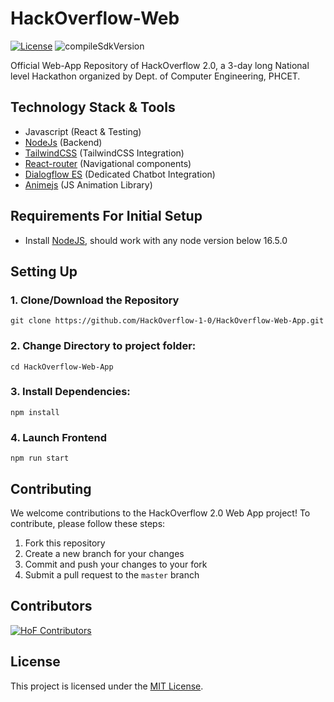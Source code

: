 # HackOverflow-Web

<p align="left">
  <a href="https://github.com/HackOverflow-1-0/HackOverflow-Web-App/blob/master/LICENSE"><img alt="License" src="https://img.shields.io/github/license/HackOverflow-1-0/HackOverflow-Web-App?style=flat-square"/></a>
  <a><img alt="compileSdkVersion" src="https://img.shields.io/npm/v/react?color=green?style=flat-square"/></a>
  <!-- <a href="https://github.com/HackOverflow-1-0/HackOverflow-Web-App/releases"><img alt="Release" src="https://img.shields.io/github/release/HackOverflow-1-0/HackOverflow-Web-App.svg?style=flat-square"/></a> -->
</p>

Official Web-App Repository of HackOverflow 2.0, a 3-day long National level Hackathon organized by Dept. of Computer Engineering, PHCET.

## Technology Stack & Tools

- Javascript (React & Testing)
- [NodeJs](https://nodejs) (Backend)
- [TailwindCSS](https://tailwindcss.com/) (TailwindCSS Integration)
- [React-router](https://v5.reactrouter.com/) (Navigational components)
- [Dialogflow ES](https://ipfs.io/) (Dedicated Chatbot Integration)
- [Animejs](https://animejs.com/) (JS Animation Library)

## Requirements For Initial Setup

- Install [NodeJS](https://nodejs.org/en/), should work with any node version below 16.5.0

## Setting Up

### 1. Clone/Download the Repository

```
git clone https://github.com/HackOverflow-1-0/HackOverflow-Web-App.git
```

### 2. Change Directory to project folder:

```
cd HackOverflow-Web-App
```

### 3. Install Dependencies:

```
npm install
```

### 4. Launch Frontend

```
npm run start
```

## Contributing

We welcome contributions to the HackOverflow 2.0 Web App project! To contribute, please follow these steps:

1. Fork this repository
2. Create a new branch for your changes
3. Commit and push your changes to your fork
4. Submit a pull request to the `master` branch

## Contributors

[![HoF Contributors](https://contrib.rocks/image?repo=HackOverflow-1-0/HackOverflow-Web-App)](https://github.com/HackOverflow-1-0/HackOverflow-Web-App/graphs/contributors)

## License

This project is licensed under the [MIT License](https://github.com/HackOverflow-1-0/HackOverflow-Web-App/blob/master/LICENSE).

